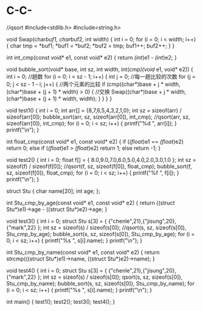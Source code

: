 # C-C-
//qsort
#include<stdlib.h>
#include<string.h>

void Swap(char*buf1, char*buf2, int width)
{
	int i = 0;
	for (i = 0; i < width; i++)
	{
		char tmp = *buf1;
		*buf1 = *buf2;
		*buf2 = tmp;
		buf1++;
		buf2++;
	}
}

int int_cmp(const void* e1, const void* e2)
{
	return *(int*)e1 - *(int*)e2;
}

void bubble_sort(void* base, int sz, int width, int(*cmp)(void* e1, void* e2))
{
	int i = 0;
	//趟数
	for (i = 0; i < sz - 1; i++)
	{
		int j = 0;
		//每一趟比较的次数
		for (j = 0; j < sz - 1 - i; j++)
		{
			//两个元素的比较
			if (cmp((char*)base + j * width, (char*)base + (j + 1) * width) > 0)
			{
				//交换
				Swap((char*)base + j * width, (char*)base + (j + 1) * width, width);
			}
		}
	}
}

void test1()
{
	int i = 0;
	int arr[] = {8,7,6,5,4,3,2,1,0};
	int sz = sizeof(arr) / sizeof(arr[0]);
	bubble_sort(arr, sz, sizeof(arr[0]), int_cmp);
	//qsort(arr, sz, sizeof(arr[0]), int_cmp);
	for (i = 0; i < sz; i++)
	{
		printf("%d ", arr[i]);
	}
	printf("\n");
}

int float_cmp(const void* e1, const void* e2)
{
	if (*(float*)e1 == *(float*)e2)
		return 0;
	else if (*(float*)e1 > *(float*)e2)
		return 1;
	else
		return -1;
}

void test2()
{
	int i = 0;
	float f[] = { 8.0,9.0,7.0,6.0,5.0,4.0,2.0,3.0,1.0 };
	int sz = sizeof(f) / sizeof(f[0]);
	//qsort(f, sz, sizeof(f[0]), float_cmp);
	bubble_sort(f, sz, sizeof(f[0]), float_cmp);
	for (i = 0; i < sz; i++)
	{
		printf("%f ", f[i]);
	}
	printf("\n");
}

struct Stu
{
	char name[20];
	int age;
};

int Stu_cmp_by_age(const void* e1, const void* e2)
{
	return ((struct Stu*)e1)->age - ((struct Stu*)e2)->age;
}

void test3()
{
	int i = 0;
	struct Stu s[3] = { {"chenle",21},{"jisung",20},{"mark",22} };
	int sz = sizeof(s) / sizeof(s[0]);
	//qsort(s, sz, sizeof(s[0]), Stu_cmp_by_age);
	bubble_sort(s, sz, sizeof(s[0]), Stu_cmp_by_age);
	for (i = 0; i < sz; i++)
	{
		printf("%s ", s[i].name);
	}
	printf("\n");
}

int Stu_cmp_by_name(const void* e1, const void* e2)
{
	return strcmp(((struct Stu*)e1)->name, ((struct Stu*)e2)->name);
}

void test4()
{
	int i = 0;
	struct Stu s[3] = { {"chenle",21},{"jisung",20},{"mark",22} };
	int sz = sizeof(s) / sizeof(s[0]);
	qsort(s, sz, sizeof(s[0]), Stu_cmp_by_name);
	bubble_sort(s, sz, sizeof(s[0]), Stu_cmp_by_name);
	for (i = 0; i < sz; i++)
	{
		printf("%s ", s[i].name);
	}
	printf("\n");
}

int main()
{
	test1();
	test2();
	test3();
	test4();
}
